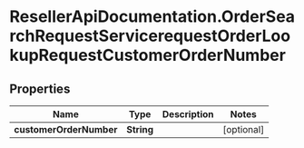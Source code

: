 # ResellerApiDocumentation.OrderSearchRequestServicerequestOrderLookupRequestCustomerOrderNumber

## Properties

Name | Type | Description | Notes
------------ | ------------- | ------------- | -------------
**customerOrderNumber** | **String** |  | [optional] 


